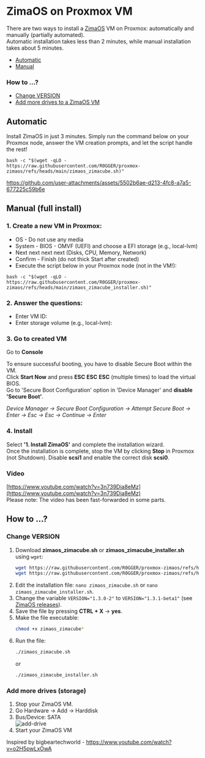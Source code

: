 # ZimaOS on Proxmox VM

There are two ways to install a [ZimaOS](https://github.com/IceWhaleTech/zimaos) VM on Proxmox: automatically and manually (partially automated).    
Automatic installation takes less than 2 minutes, while manual installation takes about 5 minutes.

* [Automatic](#automatic)
* [Manual](#manual-full-install)

### How to ...?
* [Change VERSION](#change-version)
* [Add more drives to a ZimaOS VM](#add-more-drives-storage)

## Automatic
Install ZimaOS in just 3 minutes. Simply run the command below on your Proxmox node, answer the VM creation prompts, and let the script handle the rest!

```
bash -c "$(wget -qLO - https://raw.githubusercontent.com/R0GGER/proxmox-zimaos/refs/heads/main/zimaos_zimacube.sh)"
```

https://github.com/user-attachments/assets/5502b6ae-d213-4fc8-a7a5-677225c59b6e

## Manual (full install)

### 1. Create a new VM in Proxmox:
* OS - Do not use any media
* System - BIOS - OMVF (UEFI) and choose a EFI storage (e.g., local-lvm)
* Next next next next (Disks, CPU, Memory, Network)
* Confirm - Finish (do not thick Start after created)
* Execute the script below in your Proxmox node (not in the VM!):
```
bash -c "$(wget -qLO - https://raw.githubusercontent.com/R0GGER/proxmox-zimaos/refs/heads/main/zimaos_zimacube_installer.sh)"
```

### 2. Answer the questions:
* Enter VM ID:
* Enter storage volume (e.g., local-lvm):

### 3. Go to created VM
Go to **Console** 
    
To ensure successful booting, you have to disable Secure Boot within the VM.   
Click **Start Now** and press **ESC** **ESC** **ESC** (multiple times) to load the virtual BIOS.    
Go to 'Secure Boot Configuration' option in 'Device Manager' and **disable 'Secure Boot'**.    
    
_Device Manager → Secure Boot Configuration → Attempt Secure Boot → Enter → Esc → Esc → Continue → Enter_

### 4. Install
Select **'1. Install ZimaOS'** and complete the installation wizard.   
Once the installation is complete, stop the VM by clicking **Stop** in Proxmox (not Shutdown). Disable **scsi1** and enable the correct disk **scsi0**.

### Video

[https://www.youtube.com/watch?v=3n739Dia8eMz](https://www.youtube.com/watch?v=3n739Dia8eMz)    
Please note: The video has been fast-forwarded in some parts. 

## How to ...?

### Change VERSION
1. Download **zimaos_zimacube.sh** or **zimaos_zimacube_installer.sh** using `wget`:
    ```bash
    wget https://raw.githubusercontent.com/R0GGER/proxmox-zimaos/refs/heads/main/zimaos_zimacube_installer.sh
    wget https://raw.githubusercontent.com/R0GGER/proxmox-zimaos/refs/heads/main/zimaos_zimacube.sh
    ```
2. Edit the installation file: `nano zimaos_zimacube.sh` or `nano zimaos_zimacube_installer.sh`.
3. Change the variable `VERSION="1.3.0-2"` to `VERSION="1.3.1-beta1"` (see [ZimaOS releases](https://github.com/IceWhaleTech/ZimaOS/releases)).
4. Save the file by pressing **CTRL + X** → **yes**.
4. Make the file executable:
    ```bash
    chmod +x zimaos_zimacube*
    ```
5. Run the file:
    ```bash
    ./zimaos_zimacube.sh
    ```
    or
    ```bash
    ./zimaos_zimacube_installer.sh
    ```

### Add more drives (storage)
1. Stop your ZimaOS VM.
2. Go Hardware → Add → Harddisk    
3. Bus/Device: SATA   
![add-drive](https://github.com/user-attachments/assets/a3c2463f-6cc1-4671-9ddb-a717a06284e8)  
4. Start your ZimaOS VM

Inspired by bigbeartechworld - https://www.youtube.com/watch?v=o2H5pwLxOwA
